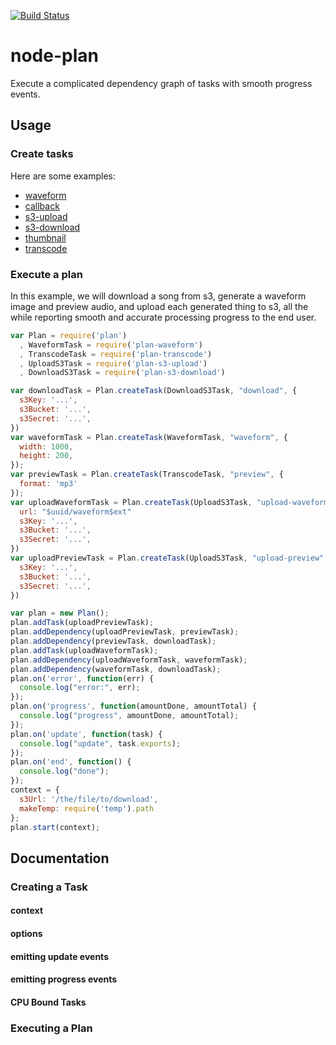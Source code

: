 [![Build Status](https://secure.travis-ci.org/superjoe30/node-plan.png?branch=master)](https://travis-ci.org/superjoe30/node-plan)

# node-plan

Execute a complicated dependency graph of tasks with smooth progress events.

## Usage

### Create tasks

Here are some examples:

 * [waveform](https://github.com/superjoe30/node-plan-waveform)
 * [callback](https://github.com/superjoe30/node-plan-callback)
 * [s3-upload](https://github.com/superjoe30/node-plan-s3-upload)
 * [s3-download](https://github.com/superjoe30/node-plan-s3-download)
 * [thumbnail](https://github.com/superjoe30/node-plan-thumbnail)
 * [transcode](https://github.com/superjoe30/node-plan-transcode)

### Execute a plan

In this example, we will download a song from s3, generate a waveform image
and preview audio, and upload each generated thing to s3, all the while
reporting smooth and accurate processing progress to the end user.

```js
var Plan = require('plan')
  , WaveformTask = require('plan-waveform')
  , TranscodeTask = require('plan-transcode')
  , UploadS3Task = require('plan-s3-upload')
  , DownloadS3Task = require('plan-s3-download')

var downloadTask = Plan.createTask(DownloadS3Task, "download", {
  s3Key: '...',
  s3Bucket: '...',
  s3Secret: '...',
})
var waveformTask = Plan.createTask(WaveformTask, "waveform", {
  width: 1000,
  height: 200,
});
var previewTask = Plan.createTask(TranscodeTask, "preview", {
  format: 'mp3'
});
var uploadWaveformTask = Plan.createTask(UploadS3Task, "upload-waveform", {
  url: "$uuid/waveform$ext"
  s3Key: '...',
  s3Bucket: '...',
  s3Secret: '...',
})
var uploadPreviewTask = Plan.createTask(UploadS3Task, "upload-preview", {
  s3Key: '...',
  s3Bucket: '...',
  s3Secret: '...',
})

var plan = new Plan();
plan.addTask(uploadPreviewTask);
plan.addDependency(uploadPreviewTask, previewTask);
plan.addDependency(previewTask, downloadTask);
plan.addTask(uploadWaveformTask);
plan.addDependency(uploadWaveformTask, waveformTask);
plan.addDependency(waveformTask, downloadTask);
plan.on('error', function(err) {
  console.log("error:", err);
});
plan.on('progress', function(amountDone, amountTotal) {
  console.log("progress", amountDone, amountTotal);
});
plan.on('update', function(task) {
  console.log("update", task.exports);
});
plan.on('end', function() {
  console.log("done");
});
context = {
  s3Url: '/the/file/to/download',
  makeTemp: require('temp').path
};
plan.start(context);
```

## Documentation

### Creating a Task

#### context

#### options

#### emitting update events

#### emitting progress events

#### CPU Bound Tasks

### Executing a Plan

